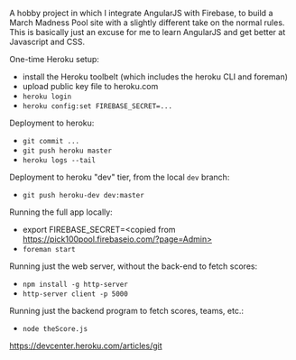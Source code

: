 A hobby project in which I integrate AngularJS with Firebase, to build a March Madness Pool site with a slightly different take on the normal rules.
This is basically just an excuse for me to learn AngularJS and get better at Javascript and CSS.

One-time Heroku setup:

* install the Heroku toolbelt (which includes the heroku CLI and foreman)
* upload public key file to heroku.com
* `heroku login`
* `heroku config:set FIREBASE_SECRET=...`

Deployment to heroku:

* `git commit ...`
* `git push heroku master`
* `heroku logs --tail`

Deployment to heroku "dev" tier, from the local `dev` branch:

* `git push heroku-dev dev:master`

Running the full app locally:

* export FIREBASE_SECRET=<copied from https://pick100pool.firebaseio.com/?page=Admin>
* `foreman start`

Running just the web server, without the back-end to fetch scores:

* `npm install -g http-server`
* `http-server client -p 5000`

Running just the backend program to fetch scores, teams, etc.:

* `node theScore.js`

https://devcenter.heroku.com/articles/git
